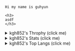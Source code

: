 `Hi my name is guhyun`

```
<h3>
asdf
</h3>
```

<details>
  <summary>kgh852's Throphy (click me) </summary>
  
  [![trophy](https://github-profile-trophy.vercel.app/?username=kgh852)]()
  
</details>

<details>
  <summary>kgh852's Stats (click me) </summary>
  
  [![Anurag's GitHub stats](https://github-readme-stats.vercel.app/api?username=kgh852)]()
  
</details>

<details>
  <summary>kgh852's Top Langs (click me) </summary>
  
  [![Top Langs](https://github-readme-stats.vercel.app/api/top-langs/?username=kgh852)]()
  
</details>

